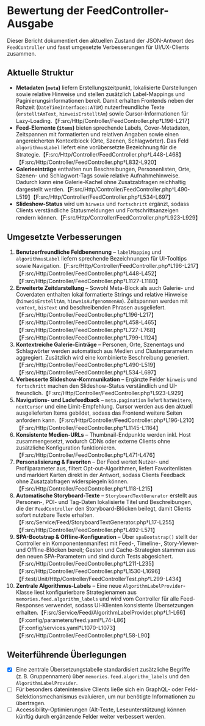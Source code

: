 # Bewertung der FeedController-Ausgabe

Dieser Bericht dokumentiert den aktuellen Zustand der JSON-Antwort des `FeedController` und fasst umgesetzte Verbesserungen für UI/UX-Clients zusammen.

## Aktuelle Struktur
- **Metadaten (`meta`)** liefern Erstellungszeitpunkt, lokalisierte Darstellungen sowie relative Hinweise und stellen zusätzlich Label-Mappings und Paginierungsinformationen bereit. Damit erhalten Frontends neben der Rohzeit (`DateTimeInterface::ATOM`) nutzerfreundliche Texte (`erstelltAmText`, `hinweisErstelltAm`) sowie Cursor-Informationen für Lazy-Loading.【F:src/Http/Controller/FeedController.php†L196-L217】
- **Feed-Elemente (`items`)** bieten sprechende Labels, Cover-Metadaten, Zeitspannen mit formatierten und relativen Angaben sowie einen angereicherten Kontextblock (Orte, Szenen, Schlagwörter). Das Feld `algorithmusLabel` liefert eine vorübersetzte Bezeichnung für die Strategie.【F:src/Http/Controller/FeedController.php†L448-L468】【F:src/Http/Controller/FeedController.php†L832-L920】
- **Galerieeinträge** enthalten nun Beschreibungen, Personenlisten, Orte, Szenen- und Schlagwort-Tags sowie relative Aufnahmehinweise. Dadurch kann eine Galerie-Kachel ohne Zusatzabfragen reichhaltig dargestellt werden.【F:src/Http/Controller/FeedController.php†L490-L519】【F:src/Http/Controller/FeedController.php†L534-L697】
- **Slideshow-Status** wird um `hinweis` und `fortschritt` ergänzt, sodass Clients verständliche Statusmeldungen und Fortschrittsanzeigen rendern können.【F:src/Http/Controller/FeedController.php†L923-L929】

## Umgesetzte Verbesserungen
1. **Benutzerfreundliche Feldbenennung** – `labelMapping` und `algorithmusLabel` liefern sprechende Bezeichnungen für UI-Tooltips sowie Navigation.【F:src/Http/Controller/FeedController.php†L196-L217】【F:src/Http/Controller/FeedController.php†L448-L452】【F:src/Http/Controller/FeedController.php†L1127-L1180】
2. **Erweiterte Zeitdarstellung** – Sowohl Meta-Block als auch Galerie- und Coverdaten enthalten lokal formatierte Strings und relative Hinweise (`hinweisErstelltAm`, `hinweisAufgenommenAm`). Zeitspannen werden mit `vonText`, `bisText` und beschreibenden Phrasen ausgeliefert.【F:src/Http/Controller/FeedController.php†L196-L217】【F:src/Http/Controller/FeedController.php†L458-L465】【F:src/Http/Controller/FeedController.php†L727-L768】【F:src/Http/Controller/FeedController.php†L799-L1124】
3. **Kontextreiche Galerie-Einträge** – Personen, Orte, Szenentags und Schlagwörter werden automatisch aus Medien und Clusterparametern aggregiert. Zusätzlich wird eine kombinierte Beschreibung generiert.【F:src/Http/Controller/FeedController.php†L490-L519】【F:src/Http/Controller/FeedController.php†L534-L697】
4. **Verbesserte Slideshow-Kommunikation** – Ergänzte Felder `hinweis` und `fortschritt` machen den Slideshow-Status verständlich und UI-freundlich.【F:src/Http/Controller/FeedController.php†L923-L929】
5. **Navigations- und Ladefeedback** – `meta.pagination` liefert `hatWeitere`, `nextCursor` und eine Limit-Empfehlung. Cursor werden aus den aktuell ausgelieferten Items gebildet, sodass das Frontend weitere Seiten anfordern kann.【F:src/Http/Controller/FeedController.php†L196-L210】【F:src/Http/Controller/FeedController.php†L1145-L1164】
6. **Konsistente Medien-URLs** – Thumbnail-Endpunkte werden inkl. Host zusammengesetzt, wodurch CDNs oder externe Clients ohne zusätzliche Konfiguration funktionieren.【F:src/Http/Controller/FeedController.php†L471-L476】
7. **Personalisierung & Favoriten** – Der Feed wertet Nutzer- und Profilparameter aus, filtert Opt-out-Algorithmen, liefert Favoritenlisten und markiert Karten direkt in der Antwort, sodass Clients Feedback ohne Zusatzabfragen widerspiegeln können.【F:src/Http/Controller/FeedController.php†L118-L215】
8. **Automatische Storyboard-Texte** – `StoryboardTextGenerator` erstellt aus Personen-, POI- und Tag-Daten lokalisierte Titel und Beschreibungen, die der `FeedController` den Storyboard-Blöcken beilegt, damit Clients sofort nutzbare Texte erhalten.【F:src/Service/Feed/StoryboardTextGenerator.php†L17-L255】【F:src/Http/Controller/FeedController.php†L492-L571】
9. **SPA-Bootstrap & Offline-Konfiguration** – Über `spaBootstrap()` stellt der Controller ein Komponentenmanifest mit Feed-, Timeline-, Story-Viewer- und Offline-Blöcken bereit; Gesten und Cache-Strategien stammen aus den neuen SPA-Parametern und sind durch Tests abgesichert.【F:src/Http/Controller/FeedController.php†L211-L235】【F:src/Http/Controller/FeedController.php†L1530-L1696】【F:test/Unit/Http/Controller/FeedControllerTest.php†L299-L434】
10. **Zentrale Algorithmus-Labels** – Eine neue `AlgorithmLabelProvider`-Klasse liest konfigurierbare Strategienamen aus `memories.feed.algorithm_labels` und wird vom Controller für alle Feed-Responses verwendet, sodass UI-Klienten konsistente Übersetzungen erhalten.【F:src/Service/Feed/AlgorithmLabelProvider.php†L1-L66】【F:config/parameters/feed.yaml†L74-L86】【F:config/services.yaml†L1070-L1073】【F:src/Http/Controller/FeedController.php†L58-L90】

## Weiterführende Überlegungen
- [x] Eine zentrale Übersetzungstabelle standardisiert zusätzliche Begriffe (z. B. Gruppennamen) über `memories.feed.algorithm_labels` und den `AlgorithmLabelProvider`.
- [ ] Für besonders datenintensive Clients ließe sich ein GraphQL- oder Feld-Selektionsmechanismus evaluieren, um nur benötigte Informationen zu übertragen.
- [ ] Accessibility-Optimierungen (Alt-Texte, Leseunterstützung) können künftig durch ergänzende Felder weiter verbessert werden.
